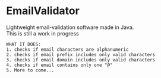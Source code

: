 # EmailValidator

Lightweight email-validation software made in Java. <br>
This is still a work in progress

```
WHAT IT DOES:
1. checks if email characters are alphanumeric
2. checks if email prefix includes only valid characters
3. checks if email domain includes only valid characters
4. checks if email contains only one "@"
5. More to come...
```